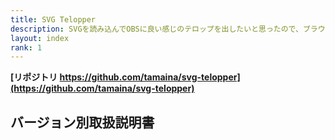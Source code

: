 ```yaml
---
title: SVG Telopper
description: SVGを読み込んでOBSに良い感じのテロップを出したいと思ったので、ブラウザソースで使えるテロッパーを作りました。
layout: index
rank: 1
---
```

**[リポジトリ https://github.com/tamaina/svg-telopper](https://github.com/tamaina/svg-telopper)**



## バージョン別取扱説明書
